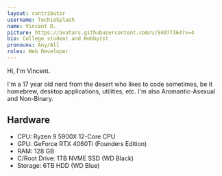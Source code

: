 ```yaml
---
layout: contributor
username: TechieSplash
name: Vincent D.
picture: https://avatars.githubusercontent.com/u/94077364?v=4
bio: College student and Hobbyist
pronouns: Any/All
roles: Web Developer
---
```

Hi, I'm Vincent.

I'm a 17 year old nerd from the desert who likes to code sometimes, be it homebrew, desktop applications, utilities, etc.
I'm also Aromantic-Asexual and Non-Binary.

<h2>Hardware</h2>

- CPU: Ryzen 9 5900X 12-Core CPU
- GPU: GeForce RTX 4060Ti (Founders Edition)
- RAM: 128 GB
- C/Root Drive: 1TB NVME SSD (WD Black)
- Storage: 6TB HDD (WD Blue)
